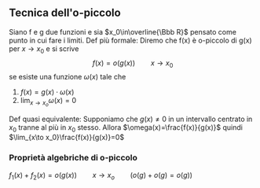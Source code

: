 
## Tecnica dell'o-piccolo
Siano f e g due funzioni e sia $x_0\in\overline{\Bbb R}$ pensato come punto in cui fare i limiti.
Def più formale: Diremo che f(x) è o-piccolo di g(x) per $x\to x_0$ e si scrive
$$ f(x)=o(g(x))\qquad x\to x_0$$
se esiste una funzione $\omega(x)$ tale che 
1. $f(x)=g(x)\cdot\omega(x)$
2. $\lim_{x\to x_o}\omega(x)=0$

Def quasi equivalente: Supponiamo che $g(x)\ne 0$ in un intervallo centrato in $x_0$ tranne al più in $x_0$ stesso. Allora $\omega(x)=\frac{f(x)}{g(x)}$ quindi $\lim_{x\to x_0}\frac{f(x)}{g(x)}=0$ 

### Proprietà algebriche di o-piccolo
$f_1(x)+f_2(x)=o(g(x))\qquad x\to x_o\qquad(o(g)+o(g)=o(g))$
